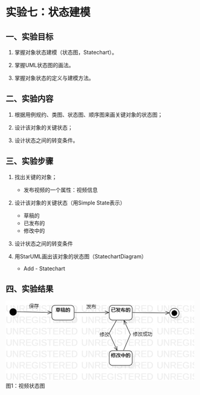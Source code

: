 # 实验七：状态建模

## 一、实验目标

1. 掌握对象状态建模（状态图，Statechart）。

2. 掌握UML状态图的画法。 

3. 掌握对象状态的定义与建模方法。 

## 二、实验内容

1. 根据用例规约、类图、状态图、顺序图来画关键对象的状态图；

2. 设计该对象的关键状态；

3. 设计状态之间的转变条件。

## 三、实验步骤

1. 找出关键的对象；
   - 发布视频的一个属性：视频信息
   
2. 设计该对象的关键状态（用Simple State表示）
   - 草稿的
   - 已发布的
   - 修改中的
   
3. 设计状态之间的转变条件

4. 用StarUML画出该对象的状态图（StatechartDiagram）
   - Add - Statechart


## 四、实验结果

![视频状态图](./lab7_1.jpg)  
图1：视频状态图
